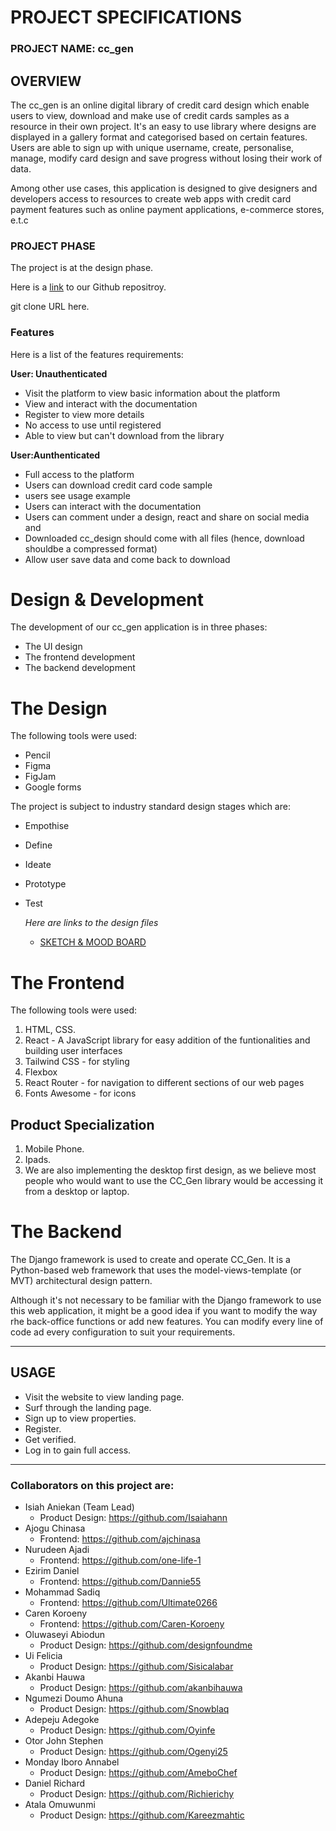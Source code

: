 <!--project-->

 # **PROJECT SPECIFICATIONS**

 ### PROJECT NAME:  cc_gen

## **OVERVIEW**
The cc_gen is an online digital library of credit card design which enable users to view,
    download and make use of credit cards samples as a resource in their own project.
    It's an easy to use library where designs are displayed in a gallery format and categorised based on certain
    features. Users are able to sign up with unique username, create, personalise, manage, modify card
    design and save progress without losing their work of data.

Among other use cases, this application is designed to give designers and developers access to resources to
    create web apps with credit card payment features such as online payment applications, e-commerce stores, e.t.c

### **PROJECT PHASE**

The project is at the design phase.

Here is a [link](https://github.com/zuri-training/TEAM-BEARW2.git) to our Github repositroy.

git clone URL here.

### **Features**
Here is a list of the features requirements:

**User: Unauthenticated**

* Visit the platform to view basic information about the platform
* View and interact with the documentation
* Register to view more details
* No access to use until registered
* Able to view but can't download from the library

**User:Aunthenticated**
* Full access to the platform
* Users can download credit card code sample
* users see usage example
* Users can interact with the documentation
* Users can comment under a design, react and share on social media and 
* Downloaded cc_design should come with all files (hence, download shouldbe a compressed format)
* Allow user save data and come back to download

 # **Design & Development**
  The development of our cc_gen application is in three phases:
  * The UI design
  * The frontend development
  * The backend development

  # The Design
  The following tools were used:
  
* Pencil
* Figma
* FigJam
* Google forms

The project is subject to industry standard design stages which are:
  
* Empothise
*  Define
* Ideate
*  Prototype
* Test
  
  _Here are links to the design files_
  * [SKETCH & MOOD BOARD](https://www.figma.com/file/arUoplQyx97uDy98ueGfGe/Credit-Card-Library-Project?node-id=4%3A21&t=fHKUNYyKe7rcMNIe-0) 

 # **The Frontend**
 
  The following tools were used:
  
 1. HTML, CSS. 
 1.  React - A JavaScript library for easy addition of the funtionalities and building user interfaces
 1. Tailwind CSS - for styling
 1. Flexbox
 1. React Router - for navigation to different sections of our web pages
 1.  Fonts Awesome - for icons
 ## Product Specialization
 1. Mobile Phone.
 1. Ipads.
 1.  We are also implementing the desktop first design, as we believe most people who would want to use the
    CC_Gen library would be accessing it from a desktop or laptop.
#  **The Backend**
  The Django framework is used to create and operate CC_Gen. It is a Python-based web framework that uses
    the model-views-template (or MVT) architectural design pattern.

Although it's not necessary to be familiar with the Django framework to use this web application, it might be a good idea if you want to modify the way rhe back-office functions or add new features. You can modify every line of code ad every configuration to suit your requirements.

---
## USAGE
* Visit the website to view landing page.
* Surf through the landing page.
* Sign up to view properties.
* Register.
* Get verified.
* Log in to gain full access.

___
  ### Collaborators on this project are:
*  Isiah Aniekan (Team Lead)
   *  Product Design: https://github.com/Isaiahann
* Ajogu Chinasa
   * Frontend:  https://github.com/ajchinasa
 * Nurudeen Ajadi
     * Frontend:  https://github.com/one-life-1
 *  Ezirim Daniel
    * Frontend:  https://github.com/Dannie55
 * Mohammad Sadiq
    *  Frontend: https://github.com/Ultimate0266
 * Caren Koroeny
    *  Frontend: https://github.com/Caren-Koroeny
 * Oluwaseyi Abiodun
    *  Product Design: https://github.com/designfoundme
*  Ui Felicia
   * Product Design:  https://github.com/Sisicalabar
*  Akanbi Hauwa
   * Product Design:  https://github.com/akanbihauwa
*  Ngumezi Doumo Ahuna
   * Product Design:  https://github.com/Snowblaq
*  Adepeju Adegoke
   * Product Design:  https://github.com/Oyinfe
*  Otor John Stephen
   * Product Design:  https://github.com/Ogenyi25
*  Monday Iboro Annabel
   * Product Design:  https://github.com/AmeboChef
*  Daniel Richard
   * Product Design:  https://github.com/Richierichy
*  Atala Omuwunmi
   * Product Design:  https://github.com/Kareezmahtic
